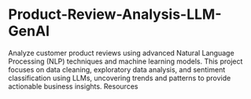 # Product-Review-Analysis-LLM-GenAI
Analyze customer product reviews using advanced Natural Language Processing (NLP) techniques and machine learning models. This project focuses on data cleaning, exploratory data analysis, and sentiment classification using LLMs, uncovering trends and patterns to provide actionable business insights.  Resources

